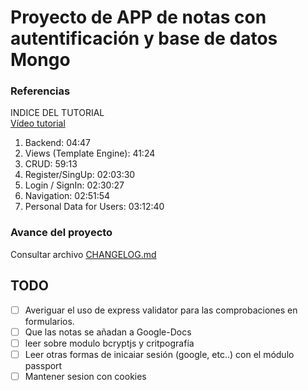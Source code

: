 # Proyecto de APP de notas con autentificación y base de datos Mongo

### Referencias
INDICE DEL TUTORIAL  
[Vídeo tutorial](https://www.youtube.com/watch?v=-bI0diefasA)  
1. Backend: 04:47
2. Views (Template Engine): 41:24
3. CRUD: 59:13
4. Register/SingUp: 02:03:30
5. Login / SignIn: 02:30:27
6. Navigation: 02:51:54
7. Personal Data for Users: 03:12:40


### Avance del proyecto
Consultar archivo [CHANGELOG.md](CHANGELOG.md)

## TODO
- [ ] Averiguar el uso de express validator para las comprobaciones en formularios.
- [ ] Que las notas se añadan a Google-Docs
- [ ] leer sobre modulo bcryptjs y critpografía
- [ ] Leer otras formas de inicaiar sesión (google, etc..) con el módulo passport
- [ ] Mantener sesion con cookies